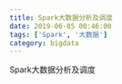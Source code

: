 ```yaml
---
title: Spark大数据分析及调度
date: 2019-06-05 00:46:00
tags: ['Spark', '大数据']
category: bigdata
---
```


Spark大数据分析及调度
